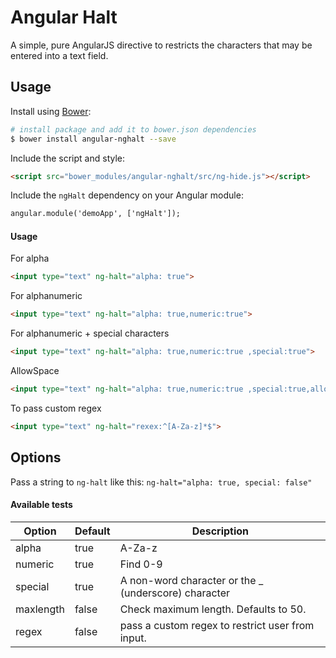 # Angular Halt
A simple, pure  AngularJS directive to restricts the characters that may be entered into a text field.


## Usage
Install using [Bower](http://bower.io/):
```bash
# install package and add it to bower.json dependencies
$ bower install angular-nghalt --save
```

Include the script and style:
```html
<script src="bower_modules/angular-nghalt/src/ng-hide.js"></script>
```

Include the `ngHalt` dependency on your Angular module:
```html
angular.module('demoApp', ['ngHalt']);
```


#### Usage
For alpha 
```html
<input type="text" ng-halt="alpha: true">
```
For alphanumeric
```html
<input type="text" ng-halt="alpha: true,numeric:true">
```

For alphanumeric + special characters
```html
<input type="text" ng-halt="alpha: true,numeric:true ,special:true">
```

AllowSpace
```html
<input type="text" ng-halt="alpha: true,numeric:true ,special:true,allowSpace:true">
```

To pass custom regex
```html
<input type="text" ng-halt="rexex:^[A-Za-z]*$">
```

## Options
Pass a string to `ng-halt` like this: `ng-halt="alpha: true, special: false"`

#### Available tests
| **Option** | Default | Description                                                                                                               |
|------------|---------|---------------------------------------------------------------------------------------------------------------------------|
| alpha  | true    |  A-Za-z                                                                                                                  |
| numeric     | true    | Find 0-9                                                                                                                  |
| special    | true    | A non-word character or the _ (underscore) character                                                                 |
| maxlength    | false   | Check maximum length. Defaults to 50. |
| regex    | false   | pass a custom regex to restrict user from input. |

